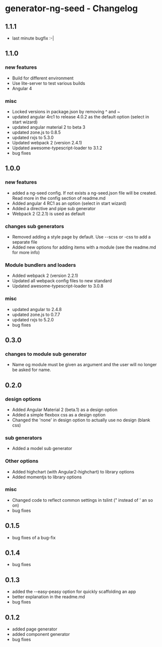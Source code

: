 # generator-ng-seed - Changelog

## 1.1.1
* last minute bugfix :-|

## 1.1.0
### new features
* Build for different environment
* Use lite-server to test various builds
* Angular 4

### misc
* Locked versions in package.json by removing ^ and ~ 
* updated angular 4rc1 to release 4.0.2 as the default option (select in start wizard)
* updated angular material 2 to beta 3
* updated zone.js to 0.8.5
* updated rxjs to 5.3.0
* Updated webpack 2 (version 2.4.1)
* Updated awesome-typescript-loader to 3.1.2
* bug fixes

## 1.0.0
### new features
* added a ng-seed config. If not exists a ng-seed.json file will be created. Read more in the config section of readme.md
* Added angular 4 RC1 as an option (select in start wizard)
* Added a directive and pipe sub generator
* Webpack 2 (2.2.1) is used as default

### changes sub generators
* Removed adding a style page by default. Use --scss or -css to add a separate file
* Added new options for adding items with a module (see the readme.md for more info)

### Module bundlers and loaders
* Added webpack 2 (version 2.2.1)
* Updated all webpack config files to new standard
* Updated awesome-typescript-loader to 3.0.8

### misc
* updated angular to 2.4.8
* updated zone.js to 0.7.7
* updated rxjs to 5.2.0
* bug fixes


## 0.3.0

### changes to module sub generator
* Name og module must be given as argument and the user will no longer be asked for name.

## 0.2.0

### design options
* Added Angular Material 2 (beta.1) as a design option
* Added a simple flexbox css as a design option
* Changed the 'none' in design option to actually use no design (blank css)

### sub generators
* Added a model sub generator

### Other options
* Added highchart (with Angular2-highchart) to library options
* Added momentjs to library options

### misc
* Changed code to reflect common settings in tslint (" instead of ' an so on)
* bug fixes

## 0.1.5 

* bug fixes of a bug-fix

## 0.1.4

* bug fixes


## 0.1.3

* added the --easy-peasy option for quickly scaffolding an app
* better explanation in the readme.md
* bug fixes

## 0.1.2

* added page generator
* added component generator
* bug fixes
